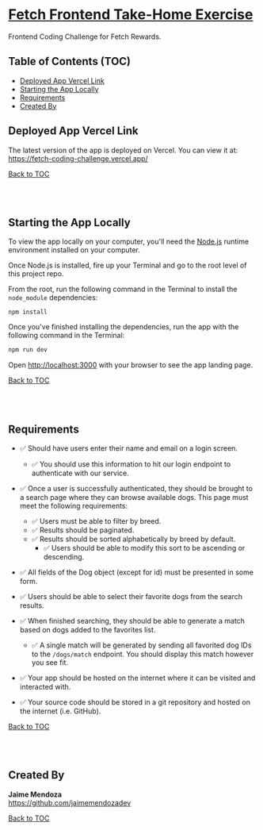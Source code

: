 # [Fetch Frontend Take-Home Exercise](https://github.com/jaimemendozadev/fetch-coding-challenge)

Frontend Coding Challenge for Fetch Rewards.

## Table of Contents (TOC)

- [Deployed App Vercel Link](#deployed-app-vercel-link)
- [Starting the App Locally](#starting-the-app-locally)
- [Requirements](#requirements)
- [Created By](#created-by)

## Deployed App Vercel Link

The latest version of the app is deployed on Vercel. You can view it at: <a href="https://fetch-coding-challenge.vercel.app/" target="_blank">https://fetch-coding-challenge.vercel.app/</a>

[Back to TOC](#table-of-contents-toc)

<br />
<br />

## Starting the App Locally

To view the app locally on your computer, you'll need the <a href="https://nodejs.org/en" target="_blank">Node.js</a> runtime environment installed on your computer.

Once Node.js is installed, fire up your Terminal and go to the root level of this project repo.

From the root, run the following command in the Terminal to install the `node_module` dependencies:

```
npm install
```

Once you've finished installing the dependencies, run the app with the following command in the Terminal:

```bash
npm run dev
```

Open [http://localhost:3000](http://localhost:3000) with your browser to see the app landing page.

[Back to TOC](#table-of-contents-toc)

<br />
<br />

## Requirements

- ✅ Should have users enter their name and email on a login screen.
  - ✅ You should use this information to hit our login endpoint to authenticate with our service.
- ✅ Once a user is successfully authenticated, they should be brought to a search page where they can browse available dogs. This page must meet the following requirements:

  - ✅ Users must be able to filter by breed.
  - ✅ Results should be paginated.
  - ✅ Results should be sorted alphabetically by breed by default.
    - ✅ Users should be able to modify this sort to be ascending or descending.

- ✅ All fields of the Dog object (except for id) must be presented in some form.

- ✅ Users should be able to select their favorite dogs from the search results.
- ✅ When finished searching, they should be able to generate a match based on dogs added to the favorites list.
  - ✅ A single match will be generated by sending all favorited dog IDs to the `/dogs/match` endpoint. You should display this match however you see fit.
- ✅ Your app should be hosted on the internet where it can be visited and interacted with.
- ✅ Your source code should be stored in a git repository and hosted on the internet (i.e. GitHub).

[Back to TOC](#table-of-contents-toc)

<br />
<br />

## Created By

**Jaime Mendoza**<br />
<a href="https://github.com/jaimemendozadev" target="_blank">https://github.com/jaimemendozadev</a>

[Back to TOC](#table-of-contents-toc)
